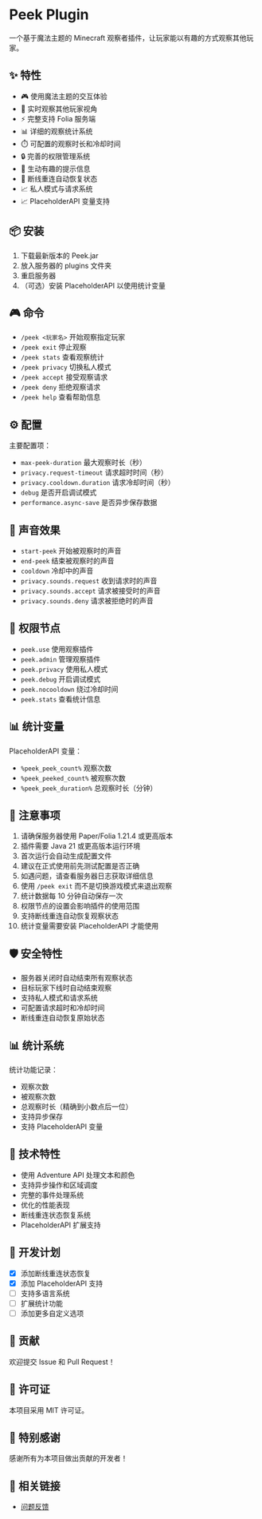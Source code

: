 # Peek Plugin

一个基于魔法主题的 Minecraft 观察者插件，让玩家能以有趣的方式观察其他玩家。

## ✨ 特性

- 🎮 使用魔法主题的交互体验
- 👥 实时观察其他玩家视角
- ⚡ 完整支持 Folia 服务端
- 📊 详细的观察统计系统
- ⏱️ 可配置的观察时长和冷却时间
- 🔒 完善的权限管理系统
- 🌈 生动有趣的提示信息
- 💫 断线重连自动恢复状态
- 📈 私人模式与请求系统
- 📈 PlaceholderAPI 变量支持

## 📦 安装

1. 下载最新版本的 Peek.jar
2. 放入服务器的 plugins 文件夹
3. 重启服务器
4. （可选）安装 PlaceholderAPI 以使用统计变量

## 🎮 命令

- `/peek <玩家名>` 开始观察指定玩家
- `/peek exit` 停止观察
- `/peek stats` 查看观察统计
- `/peek privacy` 切换私人模式
- `/peek accept` 接受观察请求
- `/peek deny` 拒绝观察请求
- `/peek help` 查看帮助信息

## ⚙️ 配置

主要配置项：
- `max-peek-duration` 最大观察时长（秒）
- `privacy.request-timeout` 请求超时时间（秒）
- `privacy.cooldown.duration` 请求冷却时间（秒）
- `debug` 是否开启调试模式
- `performance.async-save` 是否异步保存数据

## 🎵 声音效果

- `start-peek` 开始被观察时的声音
- `end-peek` 结束被观察时的声音
- `cooldown` 冷却中的声音
- `privacy.sounds.request` 收到请求时的声音
- `privacy.sounds.accept` 请求被接受时的声音
- `privacy.sounds.deny` 请求被拒绝时的声音

## 🔑 权限节点

- `peek.use` 使用观察插件
- `peek.admin` 管理观察插件
- `peek.privacy` 使用私人模式
- `peek.debug` 开启调试模式
- `peek.nocooldown` 绕过冷却时间
- `peek.stats` 查看统计信息

## 📊 统计变量

PlaceholderAPI 变量：
- `%peek_peek_count%` 观察次数
- `%peek_peeked_count%` 被观察次数
- `%peek_peek_duration%` 总观察时长（分钟）

## 📝 注意事项

1. 请确保服务器使用 Paper/Folia 1.21.4 或更高版本
2. 插件需要 Java 21 或更高版本运行环境
3. 首次运行会自动生成配置文件
4. 建议在正式使用前先测试配置是否正确
5. 如遇问题，请查看服务器日志获取详细信息
6. 使用 `/peek exit` 而不是切换游戏模式来退出观察
7. 统计数据每 10 分钟自动保存一次
8. 权限节点的设置会影响插件的使用范围
9.  支持断线重连自动恢复观察状态
10. 统计变量需要安装 PlaceholderAPI 才能使用

## 🛡️ 安全特性

- 服务器关闭时自动结束所有观察状态
- 目标玩家下线时自动结束观察
- 支持私人模式和请求系统
- 可配置请求超时和冷却时间
- 断线重连自动恢复原始状态

## 📊 统计系统

统计功能记录：
- 观察次数
- 被观察次数
- 总观察时长（精确到小数点后一位）
- 支持异步保存
- 支持 PlaceholderAPI 变量

## 🔧 技术特性

- 使用 Adventure API 处理文本和颜色
- 支持异步操作和区域调度
- 完整的事件处理系统
- 优化的性能表现
- 断线重连状态恢复系统
- PlaceholderAPI 扩展支持

## 📝 开发计划

- [x] 添加断线重连状态恢复
- [x] 添加 PlaceholderAPI 支持
- [ ] 支持多语言系统
- [ ] 扩展统计功能
- [ ] 添加更多自定义选项

## 🤝 贡献

欢迎提交 Issue 和 Pull Request！

## 📄 许可证

本项目采用 MIT 许可证。

## 🌟 特别感谢

感谢所有为本项目做出贡献的开发者！

## 🔗 相关链接

- [问题反馈](https://github.com/yourusername/peek/issues)
